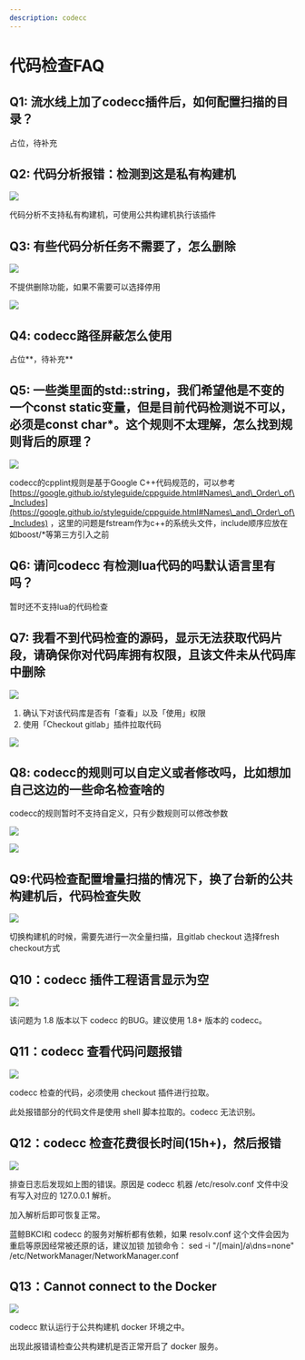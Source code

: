 ```yaml
---
description: codecc
---
```


# 代码检查FAQ

## Q1: 流水线上加了codecc插件后，如何配置扫描的目录？

占位，待补充

## Q2: 代码分析报错：检测到这是私有构建机

![](../../assets/企业微信截图_16393674859420.png)

代码分析不支持私有构建机，可使用公共构建机执行该插件

## Q3: 有些代码分析任务不需要了，怎么删除

![](../../assets/企业微信截图_16394863726885.png)

不提供删除功能，如果不需要可以选择停用

![](../../assets/wecom-temp-86ae0a86fe2fc72292be8a99ea3aca3c.png)

## Q4: codecc路径屏蔽怎么使用

占位**，待补充**

## Q5: 一些类里面的std::string，我们希望他是不变的一个const static变量，但是目前代码检测说不可以，必须是const char\*。这个规则不太理解，怎么找到规则背后的原理？

![](../../assets/image-20220301101202-dqwHG.png)

codecc的cpplint规则是基于Google C++代码规范的，可以参考[https://google.github.io/styleguide/cppguide.html#Names\_and\_Order\_of\_Includes](https://google.github.io/styleguide/cppguide.html#Names\_and\_Order\_of\_Includes) ，这里的问题是fstream作为c++的系统头文件，include顺序应放在如boost/\*等第三方引入之前

## Q6: 请问codecc 有检测lua代码的吗默认语言里有吗？

暂时还不支持lua的代码检查

## Q7: 我看不到代码检查的源码，显示无法获取代码片段，请确保你对代码库拥有权限，且该文件未从代码库中删除

![](../../assets/企业微信截图_162764646337.png)

1. 确认下对该代码库是否有「查看」以及「使用」权限
2. 使用「Checkout gitlab」插件拉取代码

![](../../assets/wecom-temp-cf8119964a088f29ea8c6ab91207001b.png)

## Q8: codecc的规则可以自定义或者修改吗，比如想加自己这边的一些命名检查啥的

codecc的规则暂时不支持自定义，只有少数规则可以修改参数

![](../../assets/wecom-temp-08d0c28a28b7da8ca0aa399a96834f15.png)

![](../../assets/wecom-temp-54ddc1c54d449c261c04721f0cf403d2.png)



## Q9:代码检查配置增量扫描的情况下，换了台新的公共构建机后，代码检查失败

![](../../assets/企业微信截图_16388456801202.png)

切换构建机的时候，需要先进行一次全量扫描，且gitlab checkout 选择fresh checkout方式



## Q10：codecc 插件工程语言显示为空

![](../../assets/codecc_project_lang_error.png)

该问题为 1.8 版本以下 codecc 的BUG。建议使用 1.8+ 版本的 codecc。





## Q11：codecc 查看代码问题报错

![](../../assets/codecc_check_error.png)

codecc 检查的代码，必须使用 checkout 插件进行拉取。

此处报错部分的代码文件是使用 shell 脚本拉取的。codecc 无法识别。



## Q12：codecc 检查花费很长时间(15h+)，然后报错

![](../../assets/codecc_post_error.png)

排查日志后发现如上图的错误。原因是 codecc 机器 /etc/resolv.conf 文件中没有写入对应的 127.0.0.1 解析。

加入解析后即可恢复正常。



蓝鲸BKCI和 codecc 的服务对解析都有依赖，如果 resolv.conf 这个文件会因为重启等原因经常被还原的话，建议加锁
加锁命令：
sed -i "/\[main\]/a\dns=none" /etc/NetworkManager/NetworkManager.conf



## Q13：Cannot connect to the Docker

![](../../assets/codecc_docker_error.png)

codecc 默认运行于公共构建机 docker 环境之中。

出现此报错请检查公共构建机是否正常开启了 docker 服务。
